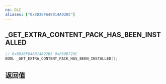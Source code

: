 ```yaml
---
ns: DLC
aliases: ["0x8D30F648014A92B5"]
---
```

## _GET_EXTRA_CONTENT_PACK_HAS_BEEN_INSTALLED

```c
// 0x8D30F648014A92B5 0xF69B729C
BOOL _GET_EXTRA_CONTENT_PACK_HAS_BEEN_INSTALLED();
```


## 返回值
